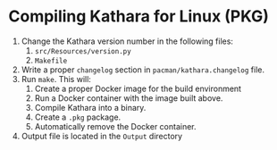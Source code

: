 # Compiling Kathara for Linux (PKG)

1. Change the Kathara version number in the following files:
    1. `src/Resources/version.py`
    2. `Makefile`
2. Write a proper `changelog` section in `pacman/kathara.changelog` file. 
3. Run `make`. This will:
    1. Create a proper Docker image for the build environment
    2. Run a Docker container with the image built above.
    3. Compile Kathara into a binary.
    4. Create a `.pkg` package.
    6. Automatically remove the Docker container.
4. Output file is located in the `Output` directory
